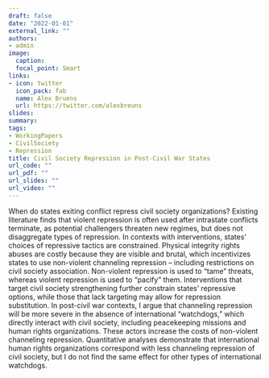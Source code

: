```yaml
---
draft: false
date: "2022-01-01"
external_link: ""
authors:
- admin
image:
  caption: 
  focal_point: Smart
links:
- icon: twitter
  icon_pack: fab
  name: Alex Bruens
  url: https://twitter.com/alexbreuns
slides:
summary: 
tags:
- WorkingPapers
- CivilSociety
- Repression
title: Civil Society Repression in Post-Civil War States
url_code: ""
url_pdf: ""
url_slides: ""
url_video: ""
---
```


When do states exiting conflict repress civil society organizations? Existing literature finds that violent repression is often used after intrastate conflicts terminate, as potential challengers threaten new regimes, but does not disaggregate types of repression. In contexts with interventions, states’ choices of repressive tactics are constrained. Physical integrity rights abuses are costly because they are visible and brutal, which incentivizes states to use non-violent channeling repression – including restrictions on civil society association. Non-violent repression is used to “tame” threats, whereas violent repression is used to “pacify” them. Interventions that target civil society strengthening further constrain states’ repressive options, while those that lack targeting may allow for repression substitution. In post-civil war contexts, I argue that channeling repression will be more severe in the absence of international “watchdogs,” which directly interact with civil society, including peacekeeping missions and human rights organizations. These actors increase the costs of non-violent channeling repression. Quantitative analyses demonstrate that international human rights organizations correspond with less channeling repression of civil society, but I do not find the same effect for other types of international watchdogs.
